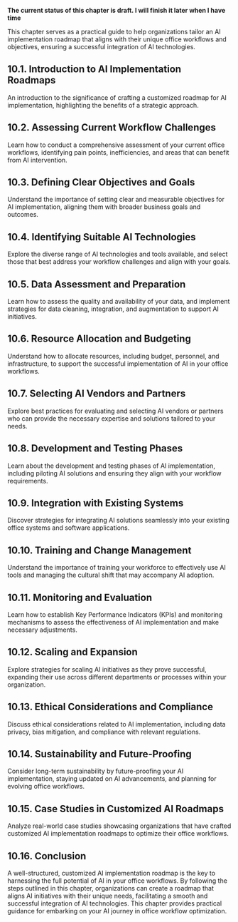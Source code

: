 **The current status of this chapter is draft. I will finish it later when I have time**

This chapter serves as a practical guide to help organizations tailor an AI implementation roadmap that aligns with their unique office workflows and objectives, ensuring a successful integration of AI technologies.

10.1. **Introduction to AI Implementation Roadmaps**
----------------------------------------------------

An introduction to the significance of crafting a customized roadmap for AI implementation, highlighting the benefits of a strategic approach.

10.2. **Assessing Current Workflow Challenges**
-----------------------------------------------

Learn how to conduct a comprehensive assessment of your current office workflows, identifying pain points, inefficiencies, and areas that can benefit from AI intervention.

10.3. **Defining Clear Objectives and Goals**
---------------------------------------------

Understand the importance of setting clear and measurable objectives for AI implementation, aligning them with broader business goals and outcomes.

10.4. **Identifying Suitable AI Technologies**
----------------------------------------------

Explore the diverse range of AI technologies and tools available, and select those that best address your workflow challenges and align with your goals.

10.5. **Data Assessment and Preparation**
-----------------------------------------

Learn how to assess the quality and availability of your data, and implement strategies for data cleaning, integration, and augmentation to support AI initiatives.

10.6. **Resource Allocation and Budgeting**
-------------------------------------------

Understand how to allocate resources, including budget, personnel, and infrastructure, to support the successful implementation of AI in your office workflows.

10.7. **Selecting AI Vendors and Partners**
-------------------------------------------

Explore best practices for evaluating and selecting AI vendors or partners who can provide the necessary expertise and solutions tailored to your needs.

10.8. **Development and Testing Phases**
----------------------------------------

Learn about the development and testing phases of AI implementation, including piloting AI solutions and ensuring they align with your workflow requirements.

10.9. **Integration with Existing Systems**
-------------------------------------------

Discover strategies for integrating AI solutions seamlessly into your existing office systems and software applications.

10.10. **Training and Change Management**
-----------------------------------------

Understand the importance of training your workforce to effectively use AI tools and managing the cultural shift that may accompany AI adoption.

10.11. **Monitoring and Evaluation**
------------------------------------

Learn how to establish Key Performance Indicators (KPIs) and monitoring mechanisms to assess the effectiveness of AI implementation and make necessary adjustments.

10.12. **Scaling and Expansion**
--------------------------------

Explore strategies for scaling AI initiatives as they prove successful, expanding their use across different departments or processes within your organization.

10.13. **Ethical Considerations and Compliance**
------------------------------------------------

Discuss ethical considerations related to AI implementation, including data privacy, bias mitigation, and compliance with relevant regulations.

10.14. **Sustainability and Future-Proofing**
---------------------------------------------

Consider long-term sustainability by future-proofing your AI implementation, staying updated on AI advancements, and planning for evolving office workflows.

10.15. **Case Studies in Customized AI Roadmaps**
-------------------------------------------------

Analyze real-world case studies showcasing organizations that have crafted customized AI implementation roadmaps to optimize their office workflows.

10.16. **Conclusion**
---------------------

A well-structured, customized AI implementation roadmap is the key to harnessing the full potential of AI in your office workflows. By following the steps outlined in this chapter, organizations can create a roadmap that aligns AI initiatives with their unique needs, facilitating a smooth and successful integration of AI technologies. This chapter provides practical guidance for embarking on your AI journey in office workflow optimization.
